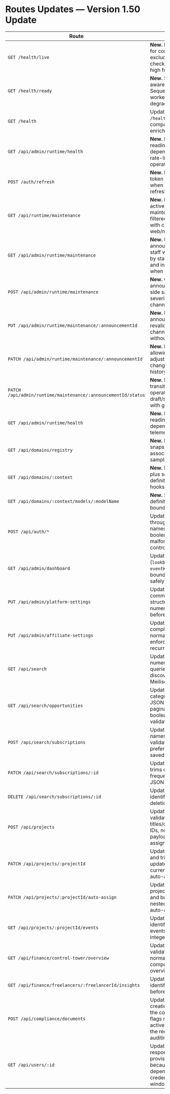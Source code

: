 # Routes Updates — Version 1.50 Update

| Route | Change | Notes |
|-------|--------|-------|
| `GET /health/live` | **New.** Returns liveness payload for container orchestrators; excludes heavy dependency checks so it can be polled at high frequency. | Backed by `services/healthService.getLivenessReport()` and the runtime health tracker. |
| `GET /health/ready` | **New.** Surfaces dependency-aware readiness, including Sequelize connectivity and worker states. Emits `503` when degraded or during shutdown. | Consumers should migrate from legacy `/health` to this path for granular telemetry. |
| `GET /health` | Updated. Now proxies to `/health/ready` to preserve compatibility while delivering enriched telemetry. | Documented for load balancers and mobile clients. |
| `GET /api/admin/runtime/health` | **New.** Returns aggregated readiness, liveness, dependency, maintenance, and rate-limit telemetry for admin operators. | Feeds the refreshed admin dashboard runtime panel and future automation hooks, including downtime copy surfaced to mobile. |
| `POST /auth/refresh` | **New.** Issues a fresh access token and session payload when presented with a valid refresh token. | Powers secure mobile/web session bootstrap without requiring repeated credential entry; audited via `refresh_token_issued` login events. |
| `GET /api/runtime/maintenance` | **New.** Public endpoint returning active and upcoming maintenance announcements filtered by audience/channel with caching hints for web/mobile surfaces. | Powered by `runtimeMaintenanceService.fetchActiveAnnouncements()` and Zod query validation. |
| `GET /api/admin/runtime/maintenance` | **New.** Lists maintenance announcements for operations staff with pagination, filtering by status/audience/channel, and includes resolved history when requested. | Protected by admin auth; responses include actor metadata and scheduling fields for dashboards. |
| `POST /api/admin/runtime/maintenance` | **New.** Creates a maintenance announcement with server-side sanitisation of copy, severity, schedules, and channel/audience targeting. | Enforces chronology, slug deduplication, and metadata validation before persistence. |
| `PUT /api/admin/runtime/maintenance/:announcementId` | **New.** Replaces an announcement payload, revalidating copy, scheduling, channel targeting, and severity without losing actor metadata. | Guards against regressions by requiring valid date order and slug uniqueness. |
| `PATCH /api/admin/runtime/maintenance/:announcementId` | **New.** Partial update endpoint allowing copy tweaks, schedule adjustments, and metadata changes while preserving history. | Uses targeted merge logic so unspecified fields remain intact; forbids invalid status transitions. |
| `PATCH /api/admin/runtime/maintenance/:announcementId/status` | **New.** Dedicated status transition endpoint allowing operations to toggle between draft/scheduled/active/resolved with guardrails. | Rejects invalid state transitions (e.g., resolving before activation) and auto-sets timestamps. |
| `GET /api/admin/runtime/health` | **New.** Returns aggregated readiness, liveness, dependency, and rate-limit telemetry for admin operators. | Feeds the refreshed admin dashboard runtime panel and future automation hooks. |
| `GET /api/domains/registry` | **New.** Provides a registry snapshot of bounded contexts, associated services, and sampled model attributes. | Designed for admin dashboards and tooling to verify coverage before migrations. |
| `GET /api/domains/:context` | **New.** Returns context metadata plus serialised model definitions (attributes, indexes, hooks, associations). | Supports engineering review of schema churn and contract drift. |
| `GET /api/domains/:context/models/:modelName` | **New.** Serves a specific model definition pulled from the bounded context. | Enables targeted schema validation in CI and documentation pipelines. |
| `POST /api/auth/*` | Updated. Requests now pass through Zod schemas that trim names, coerce booleans/numbers, and reject malformed payloads before controller logic runs. | Applies to registration, login, two-factor verification/resend, and Google OAuth entry points. |
| `GET /api/admin/dashboard` | Updated. Query params (`lookbackDays`, `eventWindowDays`) are parsed as bounded integers and defaulted safely when omitted. | Prevents negative/NaN values from reaching the dashboard service. |
| `PUT /api/admin/platform-settings` | Updated. Nested commission/payment/smtp structures are validated, with numeric and boolean coercion before persisting settings. | Blocks prototype pollution and invalid provider payloads. |
| `PUT /api/admin/affiliate-settings` | Updated. Tiers, payouts, and compliance settings are normalised through schemas enforcing ranges, strings, and recurrence contracts. | Guards affiliate configuration against missing names, out-of-range rates, and invalid recurrence windows. |
| `GET /api/search` | Updated. Enforces bounded numeric limits and trims search queries before delegating to discovery snapshots or Meilisearch. | Prevents excessive page sizes and empty queries from reaching the discovery service. |
| `GET /api/search/opportunities` | Updated. Canonicalises category aliases, validates JSON filters/viewports, coerces pagination, and respects boolean facet toggles through validation middleware. | Shields discovery services from malformed filters, invalid bounding boxes, and unsafe query strings. |
| `POST /api/search/subscriptions` | Updated. Requires trimmed names, canonical categories, validated filters, and boolean preferences before creating saved searches. | Blocks malformed subscription payloads and normalises defaults for notification channels and frequency. |
| `PATCH /api/search/subscriptions/:id` | Updated. Ensures numeric IDs, trims optional fields, validates frequency enums, and sanitises JSON filters on updates. | Prevents invalid identifiers and unsafe filter payloads from reaching the subscription service. |
| `DELETE /api/search/subscriptions/:id` | Updated. Validates numeric identifiers before attempting deletion. | Eliminates silent failures caused by malformed params. |
| `POST /api/projects` | Updated. Applies schema validation to require titles/descriptions, coerce actor IDs, normalise geo/budget payloads, and sanitise auto-assign settings. | Guarantees project creation flows receive production-ready payloads with consistent numeric/boolean types. |
| `PATCH /api/projects/:projectId` | Updated. Validates identifiers and trims/sanitises partial updates including budget currency, status, and nested auto-assign settings. | Prevents empty updates and enforces canonical status/currency formatting before persistence. |
| `PATCH /api/projects/:projectId/auto-assign` | Updated. Requires numeric project IDs, coerces actor IDs and budgets, and merges nested settings into a canonical auto-assign payload. | Stops queue regeneration with invalid limits/weights and ensures booleans are explicit. |
| `GET /api/projects/:projectId/events` | Updated. Validates project identifiers and bounds the events `limit` parameter to safe integers. | Avoids negative or non-numeric limits from hitting the events service. |
| `GET /api/finance/control-tower/overview` | Updated. Coerces user IDs, validates ISO date filters, and normalises refresh flags before computing the finance overview. | Prevents invalid dates and identifiers from bypassing the finance guardrails and cache keying. |
| `GET /api/finance/freelancers/:freelancerId/insights` | Updated. Validates freelancer identifiers as positive integers before fetching insights. | Stops invalid path parameters from triggering needless service lookups. |
| `POST /api/compliance/documents` | Updated. Now halts document creation with a typed `503` when the compliance storage guard flags missing credentials or active maintenance, returning the request correlation ID for auditing. | Ensures legal artefacts are never persisted while secure storage is degraded; backed by new supertest coverage. |
| `GET /api/users/:id` | Updated. Surfaces `503` responses when wallet provisioning cannot proceed because the payments dependency guard detects credential gaps or maintenance windows. | Prevents profile reads from masking degraded payment infrastructure and is exercised through end-to-end guard propagation tests. |
